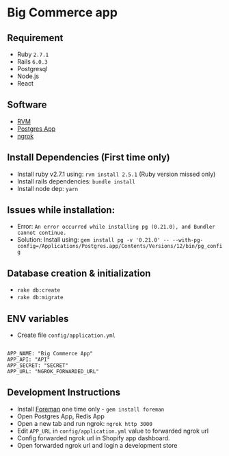 # Big Commerce  app

## Requirement
- Ruby `2.7.1`
- Rails `6.0.3`
- Postgresql
- Node.js
- React

## Software
- [RVM](https://rvm.io/)
- [Postgres App](https://postgresapp.com/)
- [ngrok](https://ngrok.com/)

## Install Dependencies (First time only)
- Install ruby v2.7.1 using: `rvm install 2.5.1` (Ruby version missed only)
- Install rails dependencies: `bundle install`
- Install node dep: `yarn`

## Issues while installation:
- Error: `An error occurred while installing pg (0.21.0), and Bundler cannot continue.`
- Solution: Install using: `gem install pg -v '0.21.0' -- --with-pg-config=/Applications/Postgres.app/Contents/Versions/12/bin/pg_config`

## Database creation & initialization
- `rake db:create`
- `rake db:migrate`

## ENV variables
- Create file `config/application.yml`
```.env

APP_NAME: "Big Commerce App"
APP_API: "API"
APP_SECRET: "SECRET"
APP_URL: "NGROK_FORWARDED_URL"
```

## Development Instructions
- Install [Foreman](https://mattstauffer.com/blog/using-a-procfile-to-streamline-your-local-development/) one time only - `gem install foreman`
- Open Postgres App, Redis App
- Open a new tab and run ngrok: `ngrok http 3000`
- Edit `APP_URL` in `config/application.yml` value to forwarded ngrok url
- Config forwarded ngrok url in Shopify app dashboard.
- Open forwarded ngrok url and login a development store